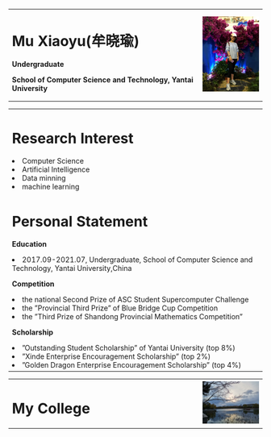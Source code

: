 <table border="0">
  <tr>
    <td width="75%">
      <h1>Mu Xiaoyu(牟晓瑜)</h1>
      <p><b>Undergraduate</b></p>
      <p><b>School of Computer Science and Technology, Yantai University</b></p>
    </td>
    <td width="25%">
      <img src="/a.jpg" width="100%">    
    </td>
  </tr>
</table>
<table border="0">
    <tr>
    <td width="75%">
      <h1>Research Interest</h1>
       <li>Computer Science<br>
      </li>
      <li>Artificial Intelligence<br>
      </li>
      <li>Data minning <br>
      </li>
      <li>machine learning<br>
      </li>
    </td>
  </tr>
  
  <tr>
    <td width="75%">
      <h1>Personal Statement</h1>
      <p><b>Education</b></p>
       <li>2017.09-2021.07, Undergraduate, School of Computer Science and Technology, Yantai University,China<br>
      </li>
      <p><b>Competition</b></p>
      <li>the national Second Prize of ASC Student Supercomputer Challenge<br>
      </li>
      <li> the ”Provincial Third Prize” of Blue Bridge Cup Competition<br>
      </li>
      <li> the ”Third Prize of Shandong Provincial Mathematics Competition”<br>
      </li>
      <p><b>Scholarship</b></p>
      <li> ”Outstanding Student Scholarship” of Yantai University (top 8%)<br>
      </li>
       <li> ”Xinde Enterprise Encouragement Scholarship” (top 2%)<br>
      </li>
       <li> ”Golden Dragon Enterprise Encouragement Scholarship” (top 4%)<br>
      </li>
    </td>

  </tr>
  
  
</table>
<table border="0">
    <tr>
    <td width="75%">
      <h1>My College</h1>
      <td width="75%">
      <img src="/syh.jpg" width="100%">
    </td>
    
  </tr>
</table>
